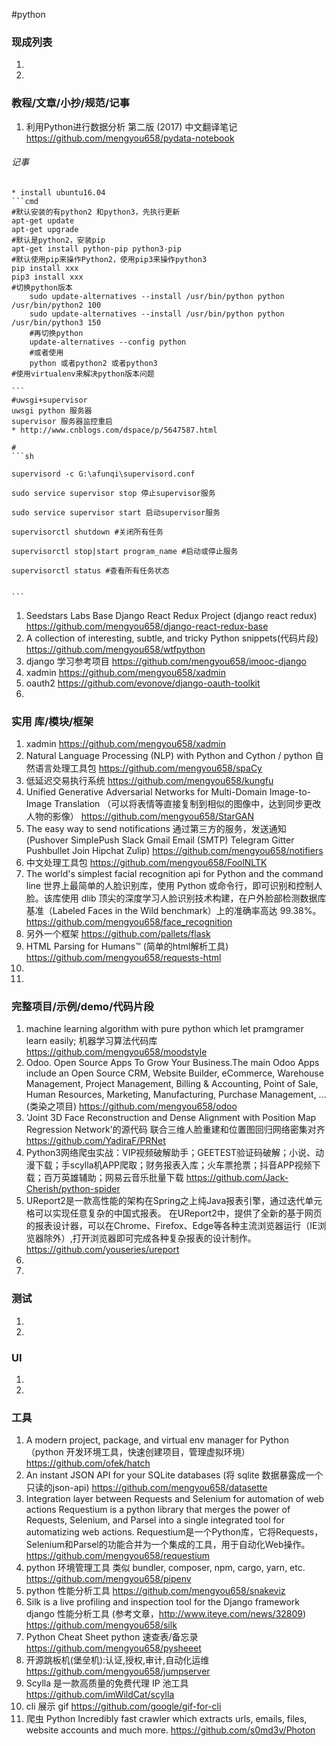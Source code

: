 #python
### 现成列表
1. 
1. 
### 教程/文章/小抄/规范/记事
1. 利用Python进行数据分析 第二版 (2017) 中文翻译笔记
https://github.com/mengyou658/pydata-notebook
###### 记事

    * install ubuntu16.04
    ```cmd
    #默认安装的有python2 和python3，先执行更新
    apt-get update
    apt-get upgrade
    #默认是python2，安装pip
    apt-get install python-pip python3-pip
    #默认使用pip来操作Python2，使用pip3来操作python3
    pip install xxx
    pip3 install xxx
    #切换python版本
        sudo update-alternatives --install /usr/bin/python python /usr/bin/python2 100
        sudo update-alternatives --install /usr/bin/python python /usr/bin/python3 150
        #再切换python
        update-alternatives --config python
        #或者使用
        python 或者python2 或者python3
    #使用virtualenv来解决python版本问题
    
    ```
    #uwsgi+supervisor
    uwsgi python 服务器
    supervisor 服务器监控重启
    * http://www.cnblogs.com/dspace/p/5647587.html
    
    #
    ```sh
    
    supervisord -c G:\afunqi\supervisord.conf
    
    sudo service supervisor stop 停止supervisor服务
     
    sudo service supervisor start 启动supervisor服务
     
    supervisorctl shutdown #关闭所有任务
     
    supervisorctl stop|start program_name #启动或停止服务
     
    supervisorctl status #查看所有任务状态
    
    
    ```

1. Seedstars Labs Base Django React Redux Project (django react redux)
https://github.com/mengyou658/django-react-redux-base
1. A collection of interesting, subtle, and tricky Python snippets(代码片段)
https://github.com/mengyou658/wtfpython
1. django 学习参考项目
https://github.com/mengyou658/imooc-django
1. xadmin
https://github.com/mengyou658/xadmin
1. oauth2
https://github.com/evonove/django-oauth-toolkit
1. 
### 实用 库/模块/框架
1. xadmin
https://github.com/mengyou658/xadmin
1. Natural Language Processing (NLP) with Python and Cython / python 自然语言处理工具包 
https://github.com/mengyou658/spaCy
1. 低延迟交易执行系统 
https://github.com/mengyou658/kungfu
1. Unified Generative Adversarial Networks for Multi-Domain Image-to-Image Translation （可以将表情等直接复制到相似的图像中，达到同步更改人物的影像）
https://github.com/mengyou658/StarGAN
1.  The easy way to send notifications 通过第三方的服务，发送通知  (Pushover SimplePush Slack Gmail Email (SMTP) Telegram Gitter Pushbullet Join Hipchat Zulip)
https://github.com/mengyou658/notifiers
1.  中文处理工具包
https://github.com/mengyou658/FoolNLTK
1.  The world's simplest facial recognition api for Python and the command line 世界上最简单的人脸识别库，使用 Python 或命令行，即可识别和控制人脸。该库使用 dlib 顶尖的深度学习人脸识别技术构建，在户外脸部检测数据库基准（Labeled Faces in the Wild benchmark）上的准确率高达 99.38%。
https://github.com/mengyou658/face_recognition
1. 另外一个框架
https://github.com/pallets/flask
1. HTML Parsing for Humans™ (简单的html解析工具)
https://github.com/mengyou658/requests-html
1. 
1. 
### 完整项目/示例/demo/代码片段
1. machine learning algorithm with pure python which let pramgramer learn easily; 机器学习算法代码库
https://github.com/mengyou658/moodstyle
1. Odoo. Open Source Apps To Grow Your Business.The main Odoo Apps include an Open Source CRM, Website Builder, eCommerce, Warehouse Management, Project Management, Billing & Accounting, Point of Sale, Human Resources, Marketing, Manufacturing, Purchase Management, ... (类染之项目)
https://github.com/mengyou658/odoo
1. 'Joint 3D Face Reconstruction and Dense Alignment with Position Map Regression Network'的源代码  联合三维人脸重建和位置图回归网络密集对齐
https://github.com/YadiraF/PRNet
1. Python3网络爬虫实战：VIP视频破解助手；GEETEST验证码破解；小说、动漫下载；手scylla机APP爬取；财务报表入库；火车票抢票；抖音APP视频下载；百万英雄辅助；网易云音乐批量下载
https://github.com/Jack-Cherish/python-spider
1. UReport2是一款高性能的架构在Spring之上纯Java报表引擎，通过迭代单元格可以实现任意复杂的中国式报表。 在UReport2中，提供了全新的基于网页的报表设计器，可以在Chrome、Firefox、Edge等各种主流浏览器运行（IE浏览器除外）,打开浏览器即可完成各种复杂报表的设计制作。
https://github.com/youseries/ureport
1. 
1. 
### 测试
1. 
1. 
### UI
1. 
1. 
### 工具
1. A modern project, package, and virtual env manager for Python （python 开发环境工具，快速创建项目，管理虚拟环境）
https://github.com/ofek/hatch
1. An instant JSON API for your SQLite databases (将 sqlite 数据暴露成一个只读的json-api)
https://github.com/mengyou658/datasette
1. Integration layer between Requests and Selenium for automation of web actions Requestium is a python library that merges the power of Requests, Selenium, and Parsel into a single integrated tool for automatizing web actions. Requestium是一个Python库，它将Requests，Selenium和Parsel的功能合并为一个集成的工具，用于自动化Web操作。
https://github.com/mengyou658/requestium
1.  python 环境管理工具 类似 bundler, composer, npm, cargo, yarn, etc.
https://github.com/mengyou658/pipenv
1.  python 性能分析工具 
https://github.com/mengyou658/snakeviz
1. Silk is a live profiling and inspection tool for the Django framework django 性能分析工具  (参考文章，http://www.iteye.com/news/32809)
https://github.com/mengyou658/silk
1. Python Cheat Sheet python 速查表/备忘录
https://github.com/mengyou658/pysheeet
1. 开源跳板机(堡垒机):认证,授权,审计,自动化运维
https://github.com/mengyou658/jumpserver
1. Scylla 是一款高质量的免费代理 IP 池工具
https://github.com/imWildCat/scylla
1. cli 展示 gif
https://github.com/google/gif-for-cli
1. 爬虫 Python Incredibly fast crawler which extracts urls, emails, files, website accounts and much more.
https://github.com/s0md3v/Photon
